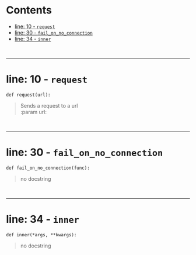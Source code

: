 



Contents
========

* [line: 10 - `request`](#line-10---request)
* [line: 30 - `fail_on_no_connection`](#line-30---fail_on_no_connection)
* [line: 34 - `inner`](#line-34---inner)


&nbsp;

--------
# line: 10 - `request`
  
```  
def request(url):
```
>Sends a request to a url  
:param url: 

&nbsp;

--------
# line: 30 - `fail_on_no_connection`
  
```  
def fail_on_no_connection(func):
```


>  no docstring

&nbsp;

--------
# line: 34 - `inner`
  
```  
def inner(*args, **kwargs):
```


>  no docstring